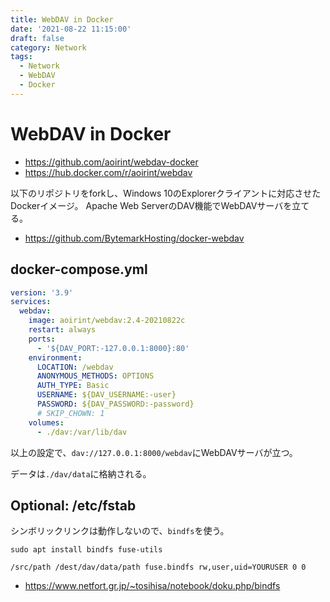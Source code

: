 ```yaml
---
title: WebDAV in Docker
date: '2021-08-22 11:15:00'
draft: false
category: Network
tags:
  - Network
  - WebDAV
  - Docker
---
```

# WebDAV in Docker

- <https://github.com/aoirint/webdav-docker>
- <https://hub.docker.com/r/aoirint/webdav>

以下のリポジトリをforkし、Windows 10のExplorerクライアントに対応させたDockerイメージ。
Apache Web ServerのDAV機能でWebDAVサーバを立てる。

- <https://github.com/BytemarkHosting/docker-webdav>

## docker-compose.yml

```yaml
version: '3.9'
services:
  webdav:
    image: aoirint/webdav:2.4-20210822c
    restart: always
    ports:
      - '${DAV_PORT:-127.0.0.1:8000}:80'
    environment:
      LOCATION: /webdav
      ANONYMOUS_METHODS: OPTIONS
      AUTH_TYPE: Basic
      USERNAME: ${DAV_USERNAME:-user}
      PASSWORD: ${DAV_PASSWORD:-password}
      # SKIP_CHOWN: 1
    volumes:
      - ./dav:/var/lib/dav
```

以上の設定で、`dav://127.0.0.1:8000/webdav`にWebDAVサーバが立つ。

データは`./dav/data`に格納される。


## Optional: /etc/fstab

シンボリックリンクは動作しないので、`bindfs`を使う。

```shell
sudo apt install bindfs fuse-utils
```

```fstab
/src/path /dest/dav/data/path fuse.bindfs rw,user,uid=YOURUSER 0 0
```

- <https://www.netfort.gr.jp/~tosihisa/notebook/doku.php/bindfs>
